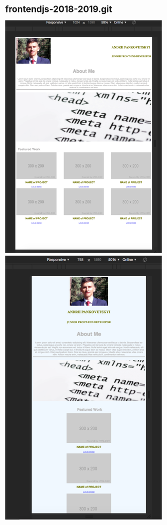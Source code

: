 # frontendjs-2018-2019.git
![alt text](https://raw.githubusercontent.com/PanKovskiy/frontendjs-2018-2019/HomeTask-1/HomeTask-1/img/screen/about-page-desktop.png)
![alt text](https://raw.githubusercontent.com/PanKovskiy/frontendjs-2018-2019/HomeTask-1/HomeTask-1/img/screen/about-page-mobile.png)
